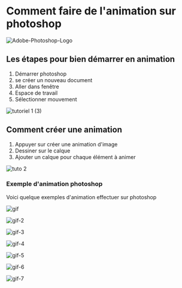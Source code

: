 # Comment faire de l'animation sur photoshop

![Adobe-Photoshop-Logo](https://user-images.githubusercontent.com/93718386/142339569-4b9d7078-cd41-4ec0-9e77-5e2181023adb.png)

## Les étapes pour bien démarrer en animation

1. Démarrer photoshop
2. se créer un nouveau document 
3. Aller dans fenêtre 
4. Espace de travail
5. Sélectionner mouvement 



![tutoriel 1 (3)](https://user-images.githubusercontent.com/93718386/142339442-82752a7b-b8a6-4948-bc1a-19ae8becc246.gif)








## Comment créer une animation
1. Appuyer sur créer une animation d'image
2. Dessiner sur le calque
3. Ajouter un calque pour chaque élément à animer


![tuto 2](https://user-images.githubusercontent.com/93718386/142340423-f14b461d-e40b-4e28-99d7-7447c7b209e4.gif)


### Exemple d'animation photoshop
Voici quelque exemples d'animation effectuer sur photoshop

![gif](https://user-images.githubusercontent.com/93718386/142340558-2a1b28a6-7f88-4193-80cc-609a516fdae3.gif)

![gif-2](https://user-images.githubusercontent.com/93718386/142340729-ea50586c-65ee-4e11-b639-0fc1154bb3b3.gif)


![gif-3](https://user-images.githubusercontent.com/93718386/142340734-22bd26ab-ab58-4e63-9a63-f3580aeb262b.gif)


![gif-4](https://user-images.githubusercontent.com/93718386/142340756-8671acff-3d57-4539-98cc-33d1c7948501.gif)


![gif-5](https://user-images.githubusercontent.com/93718386/142340779-8bf6e812-dd2e-4b0e-b1fd-fc86aea26b43.gif)


![gif-6](https://user-images.githubusercontent.com/93718386/142340803-eb1e9fd2-d94e-4fe7-9d56-f97b410377f5.gif)


![gif-7](https://user-images.githubusercontent.com/93718386/142340821-c9ba0042-8ca4-45ed-8491-5aa945caae33.gif)


